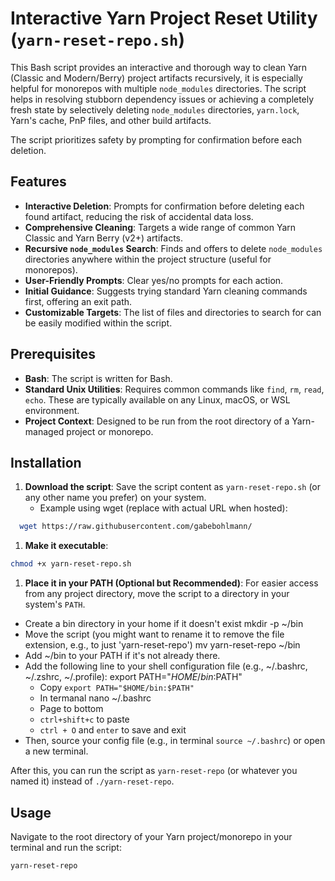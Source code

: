 # Interactive Yarn Project Reset Utility (`yarn-reset-repo.sh`)

This Bash script provides an interactive and thorough way to clean Yarn (Classic and Modern/Berry) project artifacts recursively, it is especially helpful for monorepos with multiple `node_modules` directories. The script helps in resolving stubborn dependency issues or achieving a completely fresh state by selectively deleting `node_modules` directories, `yarn.lock`, Yarn's cache, PnP files, and other build artifacts.

The script prioritizes safety by prompting for confirmation before each deletion.

## Features

* **Interactive Deletion**: Prompts for confirmation before deleting each found artifact, reducing the risk of accidental data loss.
* **Comprehensive Cleaning**: Targets a wide range of common Yarn Classic and Yarn Berry (v2+) artifacts.
* **Recursive `node_modules` Search**: Finds and offers to delete `node_modules` directories anywhere within the project structure (useful for monorepos).
* **User-Friendly Prompts**: Clear yes/no prompts for each action.
* **Initial Guidance**: Suggests trying standard Yarn cleaning commands first, offering an exit path.
* **Customizable Targets**: The list of files and directories to search for can be easily modified within the script.

## Prerequisites

* **Bash**: The script is written for Bash.
* **Standard Unix Utilities**: Requires common commands like `find`, `rm`, `read`, `echo`. These are typically available on any Linux, macOS, or WSL environment. 
* **Project Context**: Designed to be run from the root directory of a Yarn-managed project or monorepo.

## Installation

1.  **Download the script**:
  Save the script content as `yarn-reset-repo.sh` (or any other name you prefer) on your system.
      * Example using wget (replace with actual URL when hosted):
  ```bash
    wget https://raw.githubusercontent.com/gabebohlmann/
  ```

1.  **Make it executable**:
  ```bash
  chmod +x yarn-reset-repo.sh
  ```

1.  **Place it in your PATH (Optional but Recommended)**:
  For easier access from any project directory, move the script to a directory in your system's `PATH`.
  * Create a bin directory in your home if it doesn't exist
  mkdir -p ~/bin
  * Move the script (you might want to rename it to remove the file extension, e.g., to just 'yarn-reset-repo')
  mv yarn-reset-repo ~/bin 
  * Add ~/bin to your PATH if it's not already there.
  * Add the following line to your shell configuration file (e.g., ~/.bashrc, ~/.zshrc, ~/.profile):
    export PATH="$HOME/bin:$PATH"
    * Copy `export PATH="$HOME/bin:$PATH"` 
    * In termanal nano ~/.bashrc
    * Page to bottom
    * `ctrl+shift+c` to paste
    * `ctrl + O` and `enter` to save and exit
  * Then, source your config file (e.g., in terminal `source ~/.bashrc`) or open a new terminal.

  After this, you can run the script as `yarn-reset-repo` (or whatever you named it) instead of `./yarn-reset-repo`.

## Usage

Navigate to the root directory of your Yarn project/monorepo in your terminal and run the script:

```bash
yarn-reset-repo
```